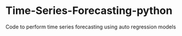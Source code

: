# Time-Series-Forecasting-python
Code to perform time series forecasting using auto regression models
